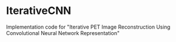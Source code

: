 # IterativeCNN
Implementation code for "Iterative PET Image Reconstruction Using Convolutional Neural Network Representation"
